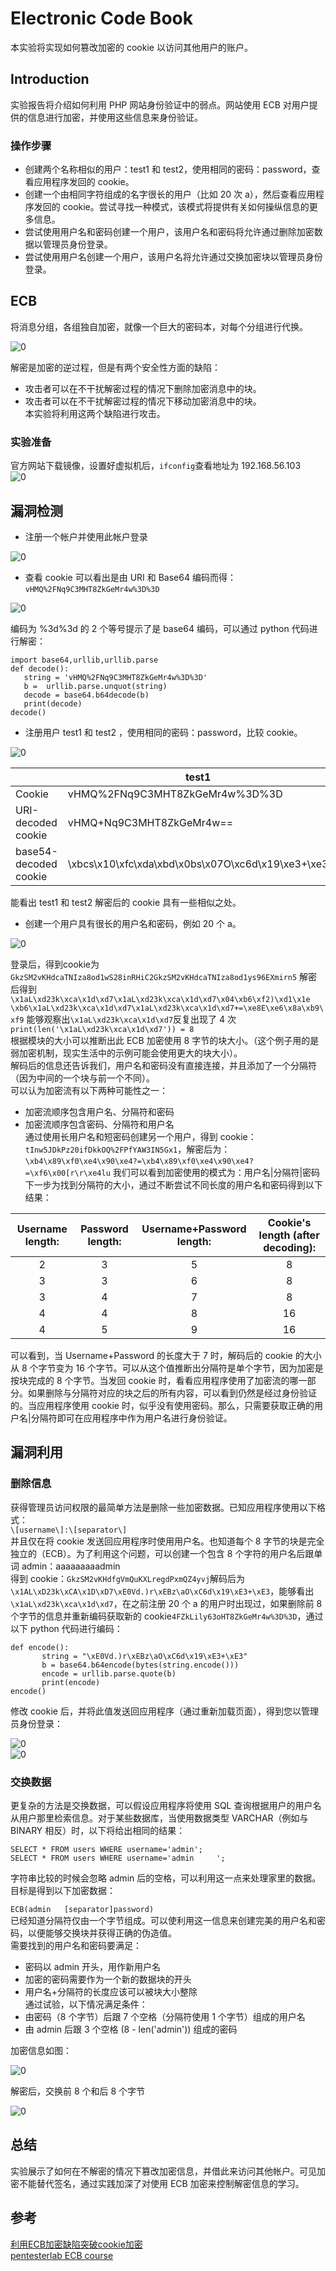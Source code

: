 # Electronic Code Book

 本实验将实现如何篡改加密的 cookie 以访问其他用户的账户。
 ## Introduction
 实验报告将介绍如何利用 PHP 网站身份验证中的弱点。网站使用 ECB 对用户提供的信息进行加密，并使用这些信息来身份验证。
 ### 操作步骤
 - 创建两个名称相似的用户：test1 和 test2，使用相同的密码：password，查看应用程序发回的 cookie。  
 - 创建一个由相同字符组成的名字很长的用户（比如 20 次 a），然后查看应用程序发回的 cookie。尝试寻找一种模式，该模式将提供有关如何操纵信息的更多信息。  
 - 尝试使用用户名和密码创建一个用户，该用户名和密码将允许通过删除加密数据以管理员身份登录。  
 - 尝试使用用户名创建一个用户，该用户名将允许通过交换加密块以管理员身份登录。  
 
 ## ECB
 将消息分组，各组独自加密，就像一个巨大的密码本，对每个分组进行代换。  

 ![0](image/ecb.png)  
 
 解密是加密的逆过程，但是有两个安全性方面的缺陷：  
 - 攻击者可以在不干扰解密过程的情况下删除加密消息中的块。  
 - 攻击者可以在不干扰解密过程的情况下移动加密消息中的块。  
 本实验将利用这两个缺陷进行攻击。  
 ### 实验准备
 官方网站下载镜像，设置好虚拟机后，`ifconfig`查看地址为 192.168.56.103  
 ![0](image/ipconfig.png)

 ## 漏洞检测
 - 注册一个帐户并使用此帐户登录  
  
 ![0](image/test1login.png)  

 - 查看 cookie
 可以看出是由 URI 和 Base64 编码而得：`vHMQ%2FNq9C3MHT8ZkGeMr4w%3D%3D`  

 ![0](image/cookie1.png)  
   
 编码为 %3d%3d 的 2 个等号提示了是 base64 编码，可以通过 python 代码进行解密：  
 ```
 import base64,urllib,urllib.parse
 def decode():
    string = 'vHMQ%2FNq9C3MHT8ZkGeMr4w%3D%3D'
    b =  urllib.parse.unquot(string)   
    decode = base64.b64decode(b)              
    print(decode)
 decode()
 ```
 - 注册用户 test1 和 test2 ，使用相同的密码：password，比较 cookie。  

 ![0](image/cookie2.png)  

 | | test1 | test2 |
 | -- | -- | --- |
 | Cookie | vHMQ%2FNq9C3MHT8ZkGeMr4w%3D%3D |      Mh%2BJMH1OMhcHT8ZkGeMr4w%3D%3D |
 | URI-decoded cookie | vHMQ+Nq9C3MHT8ZkGeMr4w== | Mh+JMH1OMhcHT8ZkGeMr4w== |
 | base54-decoded cookie| \xbcs\x10\xfc\xda\xbd\x0bs\x07O\xc6d\x19\xe3+\xe3 | 2\x1f\x890}N2\x17\x07O\xc6d\x19\xe3+\xe3|

 能看出 test1 和 test2 解密后的 cookie 具有一些相似之处。  
 - 创建一个用户具有很长的用户名和密码，例如 20 个 a。  
  
 ![0](image/20a.png)  
  
 登录后，得到cookie为`GkzSM2vKHdcaTNIza8od1wS28inRHiC2GkzSM2vKHdcaTNIza8od1ys96EXmirn5` 解密后得到`\x1aL\xd23k\xca\x1d\xd7\x1aL\xd23k\xca\x1d\xd7\x04\xb6\xf2)\xd1\x1e \xb6\x1aL\xd23k\xca\x1d\xd7\x1aL\xd23k\xca\x1d\xd7+=\xe8E\xe6\x8a\xb9\xf9`
 能够观察出`\x1aL\xd23k\xca\x1d\xd7`反复出现了 4 次   
 `print(len('\x1aL\xd23k\xca\x1d\xd7')) = 8`  
 根据模块的大小可以推断出此 ECB 加密使用 8 字节的块大小。（这个例子用的是弱加密机制，现实生活中的示例可能会使用更大的块大小）。    
 解码后的信息还告诉我们，用户名和密码没有直接连接，并且添加了一个分隔符（因为中间的一个块与前一个不同）。   
 可以认为加密流有以下两种可能性之一：  
 - 加密流顺序包含用户名、分隔符和密码    
 - 加密流顺序包含密码、分隔符和用户名    
 通过使用长用户名和短密码创建另一个用户，得到 cookie：  
 `tInw5JDkPz20ifDkkOQ%2FPfYAW3IN5Gx1`，解密后为：`\xb4\x89\xf0\xe4\x90\xe4?=\xb4\x89\xf0\xe4\x90\xe4?=\xf6\x00[r\r\xe4lu` 我们可以看到加密使用的模式为：用户名|分隔符|密码    
 下一步为找到分隔符的大小，通过不断尝试不同长度的用户名和密码得到以下结果：    

 | Username length: | Password length: | Username+Password length: | Cookie's length (after decoding):|
 | :----:| :----: | :----: |:----: |
 | 2 | 3| 5 |8|
 | 3| 3| 6 |8|
 | 3| 4| 7 |8|
 | 4 |4| 8|16|
 |4|5|9|16|

 可以看到，当 Username+Password 的长度大于 7 时，解码后的 cookie 的大小从 8 个字节变为 16 个字节。可以从这个值推断出分隔符是单个字节，因为加密是按块完成的 8 个字节。当发回 cookie 时，看看应用程序使用了加密流的哪一部分。如果删除与分隔符对应的块之后的所有内容，可以看到仍然是经过身份验证的。当应用程序使用 cookie 时，似乎没有使用密码。那么，只需要获取正确的用户名|分隔符即可在应用程序中作为用户名进行身份验证。  

 ## 漏洞利用
 ### 删除信息
 获得管理员访问权限的最简单方法是删除一些加密数据。已知应用程序使用以下格式：    
 `\[username\]:\[separator\]`   
 并且仅在将 cookie 发送回应用程序时使用用户名。也知道每个 8 字节的块是完全独立的（ECB）。为了利用这个问题，可以创建一个包含 8 个字符的用户名后跟单词 admin：aaaaaaaaadmin    
 得到 cookie：`GkzSM2vKHdfgVmQuKXLregdPxmQZ4yvj`解码后为`\x1AL\xD23k\xCA\x1D\xD7\xE0Vd.)r\xEBz\aO\xC6d\x19\xE3+\xE3`，能够看出`\x1aL\xd23k\xca\x1d\xd7`，在之前注册 20 个 a 的用户时出现过，如果删除前 8 个字节的信息并重新编码获取新的 cookie`4FZkLily63oHT8ZkGeMr4w%3D%3D`，通过以下 python 代码进行编码：  
 ```
 def encode():
        string = "\xE0Vd.)r\xEBz\aO\xC6d\x19\xE3+\xE3"
        b = base64.b64encode(bytes(string.encode()))
        encode = urllib.parse.quote(b)
        print(encode)
 encode()
 ```
 修改 cookie 后，并将此值发送回应用程序（通过重新加载页面），得到您以管理员身份登录：  

 ![0](image/修改cookie.png)  
 ![0](image/admin.png)  
  
 ### 交换数据
 更复杂的方法是交换数据，可以假设应用程序将使用 SQL 查询根据用户的用户名从用户那里检索信息。对于某些数据库，当使用数据类型  VARCHAR（例如与 BINARY 相反）时，以下将给出相同的结果：  
 ```
 SELECT * FROM users WHERE username='admin';
 SELECT * FROM users WHERE username='admin     ';
 ```
 字符串比较的时候会忽略 admin 后的空格，可以利用这一点来处理家里的数据。目标是得到以下加密数据：  

 `ECB(admin   [separator]password)`  
 已经知道分隔符仅由一个字节组成。可以使利用这一信息来创建完美的用户名和密码，以便能够交换块并获得正确的伪造值。  
 需要找到的用户名和密码要满足：   
 - 密码以 admin 开头，用作新用户名   
 - 加密的密码需要作为一个新的数据块的开头  
 - 用户名+分隔符的长度应该可以被块大小整除  
 通过试验，以下情况满足条件：  
 - 由密码（8 个字节）后跟 7 个空格（分隔符使用 1 个字节）组成的用户名  
 - 由 admin 后跟 3 个空格 (8 - len('admin')) 组成的密码  
 
 加密信息如图：   
  
 ![0](image/1.png)  
  
 解密后，交换前 8 个和后 8 个字节     
 
 ![0](image/2.png)    

 ## 总结  
 实验展示了如何在不解密的情况下篡改加密信息，并借此来访问其他帐户。可见加密不能替代签名，通过实践加深了对使用 ECB 加密来控制解密信息的学习。  
 ## 参考
 [利用ECB加密缺陷突破cookie加密](https://cloud.tencent.com/developer/article/1036683)  
  [pentesterlab ECB course](https://pentesterlab.com/exercises/ecb/course)  
    